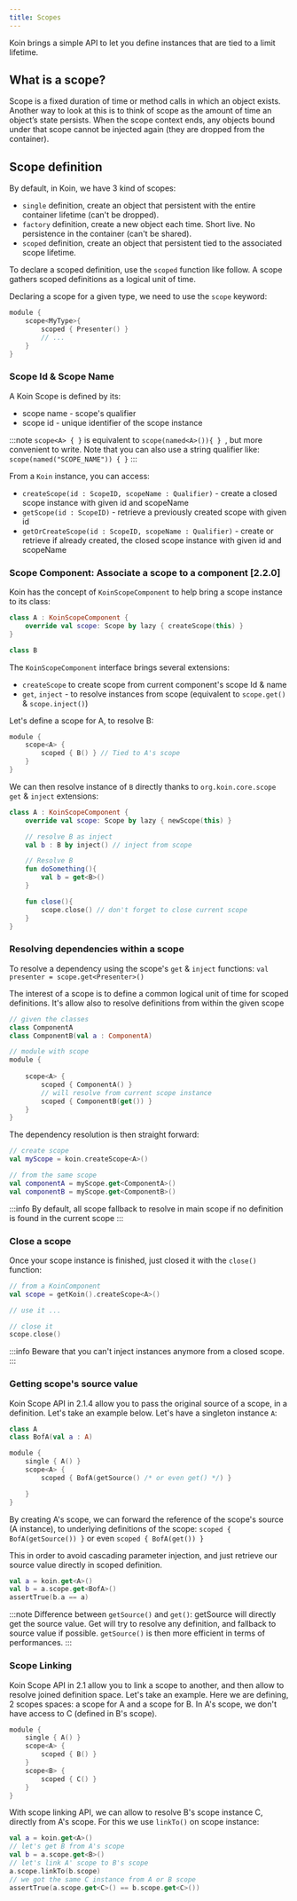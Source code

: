 ```yaml
---
title: Scopes
---
```


Koin brings a simple API to let you define instances that are tied to a limit lifetime.

## What is a scope?

Scope is a fixed duration of time or method calls in which an object exists.
Another way to look at this is to think of scope as the amount of time an object’s state persists.
When the scope context ends, any objects bound under that scope cannot be injected again (they are dropped from the container).

## Scope definition

By default, in Koin, we have 3 kind of scopes:

- `single` definition, create an object that persistent with the entire container lifetime (can't be dropped).
- `factory` definition, create a new object each time. Short live. No persistence in the container (can't be shared).
- `scoped` definition, create an object that persistent tied to the associated scope lifetime.

To declare a scoped definition, use the `scoped` function like follow. A scope gathers scoped definitions as a logical unit of time.

Declaring a scope for a given type, we need to use the `scope` keyword:

```kotlin
module {
    scope<MyType>{
        scoped { Presenter() }
        // ...
    }
}
```

### Scope Id & Scope Name

A Koin Scope is defined by its: 

- scope name - scope's qualifier
- scope id - unique identifier of the scope instance

:::note
 `scope<A> { }` is equivalent to `scope(named<A>()){ } `, but more convenient to write. Note that you can also use a string qualifier like: `scope(named("SCOPE_NAME")) { }`
:::

From a `Koin` instance, you can access:

- `createScope(id : ScopeID, scopeName : Qualifier)` - create a closed scope instance with given id and scopeName
- `getScope(id : ScopeID)` - retrieve a previously created scope with given id
- `getOrCreateScope(id : ScopeID, scopeName : Qualifier)` - create or retrieve if already created, the closed scope instance with given id and scopeName


### Scope Component: Associate a scope to a component [2.2.0]

Koin has the concept of `KoinScopeComponent` to help bring a scope instance to its class:

```kotlin
class A : KoinScopeComponent {
    override val scope: Scope by lazy { createScope(this) }
}

class B
```

The `KoinScopeComponent` interface brings several extensions:
- `createScope` to create scope from current component's scope Id & name
- `get`, `inject` - to resolve instances from scope (equivalent to `scope.get()` & `scope.inject()`)

Let's define a scope for A, to resolve B:

```kotlin
module {
    scope<A> {
        scoped { B() } // Tied to A's scope
    }
}
```

We can then resolve instance of `B` directly thanks to `org.koin.core.scope` `get` & `inject` extensions:

```kotlin
class A : KoinScopeComponent {
    override val scope: Scope by lazy { newScope(this) }

    // resolve B as inject
    val b : B by inject() // inject from scope

    // Resolve B
    fun doSomething(){
        val b = get<B>()
    }

    fun close(){
        scope.close() // don't forget to close current scope
    }
}
```

### Resolving dependencies within a scope

To resolve a dependency using the scope's `get` & `inject` functions:  `val presenter = scope.get<Presenter>()` 

The interest of a scope is to define a common logical unit of time for scoped definitions. It's allow also to resolve definitions from within the given scope

```kotlin
// given the classes
class ComponentA
class ComponentB(val a : ComponentA)

// module with scope
module {
    
    scope<A> {
        scoped { ComponentA() }
        // will resolve from current scope instance
        scoped { ComponentB(get()) }
    }
}
```

The dependency resolution is then straight forward:

```kotlin
// create scope
val myScope = koin.createScope<A>()

// from the same scope
val componentA = myScope.get<ComponentA>()
val componentB = myScope.get<ComponentB>()
```

:::info
 By default, all scope fallback to resolve in main scope if no definition is found in the current scope
:::

### Close a scope

Once your scope instance is finished, just closed it with the `close()` function:

```kotlin
// from a KoinComponent
val scope = getKoin().createScope<A>()

// use it ...

// close it
scope.close()
```

:::info
 Beware that you can't inject instances anymore from a closed scope.
:::

### Getting scope's source value

Koin Scope API in 2.1.4 allow you to pass the original source of a scope, in a definition. Let's take an example below.
Let's have a singleton instance `A`:

```kotlin
class A
class BofA(val a : A)

module {
    single { A() }
    scope<A> {
        scoped { BofA(getSource() /* or even get() */) }

    }
}
```

By creating A's scope, we can forward the reference of the scope's source (A instance), to underlying definitions of the scope: `scoped { BofA(getSource()) }` or even `scoped { BofA(get()) }`

This in order to avoid cascading parameter injection, and just retrieve our source value directly in scoped definition.

```kotlin
val a = koin.get<A>()
val b = a.scope.get<BofA>()
assertTrue(b.a == a)
```

:::note
 Difference between `getSource()` and `get()`: getSource will directly get the source value. Get will try to resolve any definition, and fallback to source
value if possible. `getSource()` is then more efficient in terms of performances.
:::

### Scope Linking

Koin Scope API in 2.1 allow you to link a scope to another, and then allow to resolve joined definition space. Let's take an example.
Here we are defining, 2 scopes spaces: a scope for A and a scope for B. In A's scope, we don't have access to C (defined in B's scope).

```kotlin
module {
    single { A() }
    scope<A> {
        scoped { B() }
    }
    scope<B> {
        scoped { C() }
    }
}
```

With scope linking API, we can allow to resolve B's scope instance C, directly from A's scope. For this we use `linkTo()` on scope instance:

```kotlin
val a = koin.get<A>()
// let's get B from A's scope
val b = a.scope.get<B>()
// let's link A' scope to B's scope
a.scope.linkTo(b.scope)
// we got the same C instance from A or B scope
assertTrue(a.scope.get<C>() == b.scope.get<C>())
```

